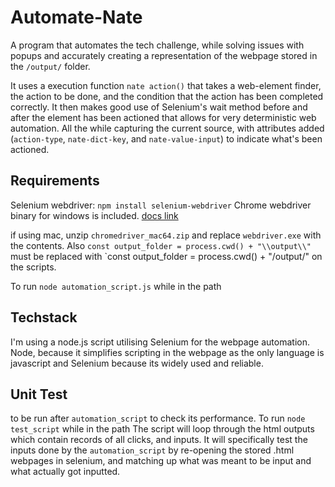 # Automate-Nate
A program that automates the tech challenge, while solving issues with popups and accurately creating a representation of the webpage stored in the `/output/` folder.  

It uses a execution function `nate action()` that takes a web-element finder, the action to be done, and the condition that the action has been completed correctly. It then makes good use of Selenium's wait method before and after the element has been actioned that allows for very deterministic web automation. All the while capturing the current source, with attributes added (`action-type`, `nate-dict-key`, and `nate-value-input`) to indicate what's been actioned.

## Requirements

Selenium webdriver: `npm install selenium-webdriver`
Chrome webdriver binary for windows is included. [docs link](https://www.selenium.dev/documentation/en/selenium_installation/installing_webdriver_binaries/)

if using mac, unzip `chromedriver_mac64.zip` and replace `webdriver.exe` with the contents. Also `const output_folder = process.cwd() + "\\output\\"` must be replaced with `const output_folder = process.cwd() + "/output/" on the scripts. 

To run `node automation_script.js` while in the path

## Techstack
I'm using a node.js script utilising Selenium for the webpage automation. Node, because it simplifies scripting in the webpage as the only language is javascript and Selenium because its widely used and reliable.

## Unit Test
to be run after `automation_script` to check its performance. To run `node test_script` while in the path
The script will loop through the html outputs which contain records of all clicks, and inputs. It will specifically test the inputs done by the `automation_script` by re-opening the stored .html webpages in selenium, and matching up what was meant to be input and what actually got inputted.

 
